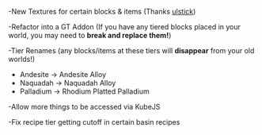 -New Textures for certain blocks & items (Thanks [ulstick](https://www.behance.net/ulstick))

-Refactor into a GT Addon (If you have any tiered blocks placed in your world, you may need to **break and replace them!**)

-Tier Renames (any blocks/items at these tiers will **disappear** from your old worlds!)
- Andesite -> Andesite Alloy
- Naquadah -> Naquadah Alloy
- Palladium -> Rhodium Platted Palladium

-Allow more things to be accessed via KubeJS

-Fix recipe tier getting cutoff in certain basin recipes